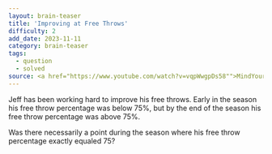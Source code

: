 ```yaml
---
layout: brain-teaser
title: 'Improving at Free Throws'
difficulty: 2
add_date: 2023-11-11
category: brain-teaser
tags:
  - question
  - solved
source: <a href="https://www.youtube.com/watch?v=vqpWwgpDs58"">MindYourDecisions</a>
---
```


Jeff has been working hard to improve his free throws. Early in the season his free throw percentage was below 75%, but by the end of the season his free throw percentage was above 75%.

Was there necessarily a point during the season where his free throw percentage exactly equaled 75?
